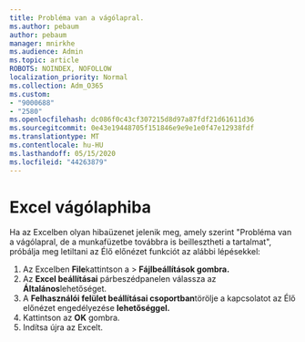 ```yaml
---
title: Probléma van a vágólapral.
ms.author: pebaum
author: pebaum
manager: mnirkhe
ms.audience: Admin
ms.topic: article
ROBOTS: NOINDEX, NOFOLLOW
localization_priority: Normal
ms.collection: Adm_O365
ms.custom:
- "9000688"
- "2580"
ms.openlocfilehash: dc086f0c43cf307215d8d97a87fdf21d61611d36
ms.sourcegitcommit: 0e43e19448705f151846e9e9e1e0f47e12938fdf
ms.translationtype: MT
ms.contentlocale: hu-HU
ms.lasthandoff: 05/15/2020
ms.locfileid: "44263879"
---
```

# <a name="resolving-excel-clipboard-error"></a>Excel vágólaphiba

Ha az Excelben olyan hibaüzenet jelenik meg, amely szerint "Probléma van a vágólapral, de a munkafüzetbe továbbra is beillesztheti a tartalmat", próbálja meg letiltani az Élő előnézet funkciót az alábbi lépésekkel:

1. Az Excelben **File**kattintson a  >  **Fájlbeállítások gombra.**
3. Az **Excel beállításai** párbeszédpanelen válassza az **Általános**lehetőséget.
4. A **Felhasználói felület beállításai csoportban**törölje a kapcsolatot az Élő előnézet engedélyezése **lehetőséggel.**
5. Kattintson az **OK** gombra.
6. Indítsa újra az Excelt.
